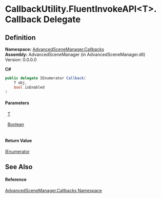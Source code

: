 # CallbackUtility.FluentInvokeAPI&lt;T&gt;.Callback Delegate




## Definition
**Namespace:** <a href="N_AdvancedSceneManager_Callbacks">AdvancedSceneManager.Callbacks</a>  
**Assembly:** AdvancedSceneManager (in AdvancedSceneManager.dll) Version: 0.0.0.0

**C#**
``` C#
public delegate IEnumerator Callback(
	T obj,
	bool isEnabled
)
```



#### Parameters
<dl><dt>  <a href="T_AdvancedSceneManager_Callbacks_CallbackUtility_FluentInvokeAPI_1">T</a></dt><dd> </dd><dt>  <a href="https://learn.microsoft.com/dotnet/api/system.boolean" target="_blank" rel="noopener noreferrer">Boolean</a></dt><dd> </dd></dl>

#### Return Value
<a href="https://learn.microsoft.com/dotnet/api/system.collections.ienumerator" target="_blank" rel="noopener noreferrer">IEnumerator</a>

## See Also


#### Reference
<a href="N_AdvancedSceneManager_Callbacks">AdvancedSceneManager.Callbacks Namespace</a>  
